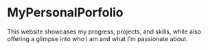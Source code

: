 # MyPersonalPorfolio
This website showcases my progress, projects, and skills, while also offering a glimpse into who I am and what I’m passionate about.
